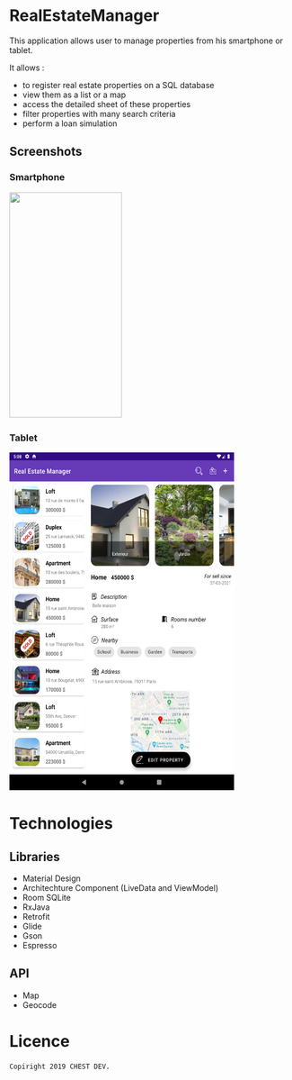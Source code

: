 # RealEstateManager

This application allows user to manage properties from his smartphone or tablet.

It allows :

- to register real estate properties on a SQL database
- view them as a list or a map
- access the detailed sheet of these properties
- filter properties with many search criteria
- perform a loan simulation

## Screenshots

  ### Smartphone
  
  <img src = "https://github.com/Seb77410/RealEstateManager/blob/master/app/src/main/res/drawable/screenshotGif.gif" width ="200" height="400">

  ### Tablet
  
  <img src = "https://github.com/Seb77410/RealEstateManager/blob/master/app/src/main/res/drawable/screenshot_1615136900.png" width ="400" height="600">
  

# Technologies

 ## Libraries
   - Material Design
   - Architechture Component (LiveData and ViewModel)
   - Room SQLite
   - RxJava
   - Retrofit
   - Glide
   - Gson
   - Espresso
   
   ## API
   - Map
   - Geocode
   
   # Licence
    Copiright 2019 CHEST DEV.
